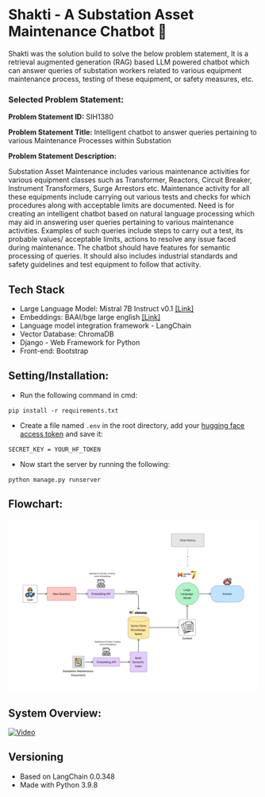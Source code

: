 # Shakti - A Substation Asset Maintenance Chatbot 💬

Shakti was the solution build to solve the below problem statement, It is a retrieval augmented generation (RAG)  based LLM powered chatbot which can answer queries of substation workers related to various equipment maintenance process, testing of these equipment, or safety measures, etc.  

### Selected Problem Statement:
**Problem Statement ID:**  SIH1380

**Problem Statement Title:** lntelligent chatbot to answer queries pertaining to various Maintenance Processes within Substation  

**Problem Statement Description:**
	
Substation Asset Maintenance includes various maintenance activities for various equipment classes such as Transformer, Reactors, Circuit Breaker, lnstrument Transformers, Surge Arrestors etc. Maintenance activity for all these equipments include carrying out various tests and checks for which procedures along with acceptable limits are documented. Need is for creating an intelligent chatbot based on natural language processing which may aid in answering user queries pertaining to various maintenance activities. Examples of such queries include steps to carry out a test, its probable values/ acceptable limits, actions to resolve any issue faced during maintenance. The chatbot should have features for semantic processing of queries. It should also includes industrial standards and safety guidelines and test equipment to follow that activity.


## Tech Stack
* Large Language Model: Mistral 7B Instruct v0.1 [[Link]](https://huggingface.co/mistralai/Mistral-7B-Instruct-v0.1)
* Embeddings: BAAI/bge large english [[Link]](https://huggingface.co/BAAI/bge-large-en)
* Language model integration framework - LangChain
* Vector Database: ChromaDB
* Django - Web Framework for Python
* Front-end: Bootstrap

## Setting/Installation:
* Run the following command in cmd:
```
pip install -r requirements.txt
```
* Create a file named `.env` in the root directory, add your [hugging face access token](https://huggingface.co/settings/tokens) and save it:
```
SECRET_KEY = YOUR_HF_TOKEN
```

* Now start the server by running the following:
```
python manage.py runserver
```

## Flowchart:
![alt text](https://github.com/zerothrohit/shakti-sih/blob/main/Substation%20Chatbot%20Flowchart.png "Chatbot Flowchart") 

## System Overview:

[![Video](https://i.ytimg.com/vi/cBGa91qHYy4/hqdefault.jpg)](https://www.youtube.com/watch?v=cBGa91qHYy4)


## Versioning
* Based on LangChain 0.0.348
* Made with Python 3.9.8
## 
